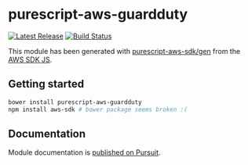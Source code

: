 # purescript-aws-guardduty

[![Latest Release](https://pursuit.purescript.org/packages/purescript-aws-guardduty/badge)](https://pursuit.purescript.org/packages/purescript-aws-guardduty)
[![Build Status](https://app.wercker.com/status/5909b9e96d1080804b17a28f72f87b6b/s/master)](https://app.wercker.com/project/byKey/5909b9e96d1080804b17a28f72f87b6b)

This module has been generated with [purescript-aws-sdk/gen](https://github.com/purescript-aws-sdk/gen) from the [AWS SDK JS](https://github.com/aws/aws-sdk-js).

## Getting started

```sh
bower install purescript-aws-guardduty
npm install aws-sdk # bower package seems broken :(
```

## Documentation

Module documentation is [published on Pursuit](http://pursuit.purescript.org/packages/purescript-aws-guardduty).
